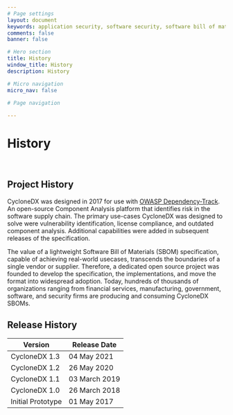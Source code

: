 ```yaml
---
# Page settings
layout: document
keywords: application security, software security, software bill of material, SBOM, BOM, open source, supply chain, specification, spdx, license, package url, purl, cpe
comments: false
banner: false

# Hero section
title: History
window_title: History
description: History

# Micro navigation
micro_nav: false

# Page navigation
    
---
```


# History

&nbsp;<!-- without this hack, the dropdown menu has issues due to h1 and h2 happening right after each other -->

## Project History
CycloneDX was designed in 2017 for use with [OWASP Dependency-Track](https://dependencytrack.org). An open-source 
Component Analysis platform that identifies risk in the software supply chain. The primary use-cases CycloneDX was 
designed to solve were vulnerability identification, license compliance, and outdated component analysis. Additional 
capabilities were added in subsequent releases of the specification.

The value of a lightweight Software Bill of Materials (SBOM) specification, capable of achieving real-world usecases, transcends
the boundaries of a single vendor or supplier. Therefore, a dedicated open source project was
founded to develop the specification, the implementations, and move the format into widespread adoption. Today, hundreds of thousands
of organizations ranging from financial services, manufacturing, government, software, and security firms are producing
and consuming CycloneDX SBOMs.


## Release History

| Version | Release Date |
| ------- | --------- |
| CycloneDX 1.3 | 04 May 2021 |
| CycloneDX 1.2 | 26 May 2020 |
| CycloneDX 1.1 | 03 March 2019 |
| CycloneDX 1.0 | 26 March 2018 |
| Initial Prototype | 01 May 2017 |

